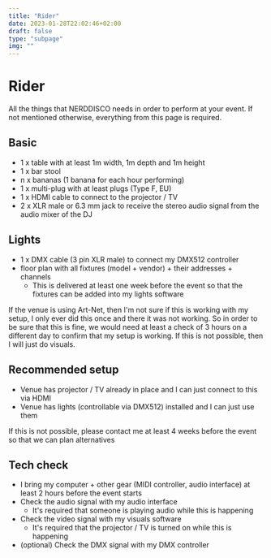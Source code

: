 ```yaml
---
title: "Rider"
date: 2023-01-28T22:02:46+02:00
draft: false
type: "subpage"
img: ""
---
```


# Rider

All the things that NERDDISCO needs in order to perform at your event. If not mentioned otherwise, everything from this page is required. 

## Basic

* 1 x table with at least 1m width, 1m depth and 1m height
* 1 x bar stool
* n x bananas (1 banana for each hour performing)
* 1 x multi-plug with at least plugs (Type F, EU)
* 1 x HDMI cable to connect to the projector / TV
* 2 x XLR male or 6.3 mm jack to receive the stereo audio signal from the audio mixer of the DJ


## Lights

* 1 x DMX cable (3 pin XLR male) to connect my DMX512 controller
* floor plan with all fixtures (model + vendor) + their addresses + channels
  * This is delivered at least one week before the event so that the fixtures can be added into my lights software

If the venue is using Art-Net, then I'm not sure if this is working with my setup, I only ever did this once and there it was not working. So in order to be sure that this is fine, we would need at least a check of 3 hours on a different day to confirm that my setup is working. If this is not possible, then I will just do visuals. 


## Recommended setup

* Venue has projector / TV already in place and I can just connect to this via HDMI
* Venue has lights (controllable via DMX512) installed and I can just use them

If this is not possible, please contact me at least 4 weeks before the event so that we can plan alternatives


## Tech check

* I bring my computer + other gear (MIDI controller, audio interface) at least 2 hours before the event starts 
* Check the audio signal with my audio interface
  * It's required that someone is playing audio while this is happening
* Check the video signal with my visuals software
  * It's required that the projector / TV is turned on while this is happening
* (optional) Check the DMX signal with my DMX controller